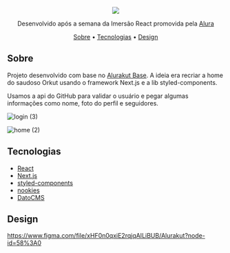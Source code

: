 <p align="center">
 <img src="https://alurakut.vercel.app/logo.svg" />
</p>

<p align="center">
 Desenvolvido após a semana da Imersão React promovida pela <a href="https://www.alura.com.br">Alura</a>
</p>

<p align="center">
 <a href="#sobre">Sobre</a> •
 <a href="#tecnologias">Tecnologias</a> •
 <a href="#design">Design</a>
</p>

## Sobre
Projeto desenvolvido com base no [Alurakut Base](https://github.com/alura-challenges/alurakut). A ideia era recriar a home do saudoso Orkut usando o framework Next.js e a lib styled-components.

Usamos a api do GitHub para validar o usuário e pegar algumas informações como nome, foto do perfil e seguidores.

![login (3)](https://user-images.githubusercontent.com/42844611/126819155-70faead2-8c32-496f-a5af-cb117f818c74.PNG)

![home (2)](https://user-images.githubusercontent.com/42844611/126819186-e4a1415a-6401-485f-a6d7-ec7546ddb15d.PNG)


## Tecnologias
* [React](https://pt-br.reactjs.org/)
* [Next.js](https://nextjs.org/)
* [styled-components](https://styled-components.com/)
* [nookies](https://github.com/maticzav/nookies)
* [DatoCMS](https://www.datocms.com/)


## Design
https://www.figma.com/file/xHF0n0qxiE2rqjqAILiBUB/Alurakut?node-id=58%3A0

